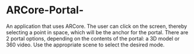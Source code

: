 # ARCore-Portal-

An application that uses ARCore. The user can click on the screen, thereby selecting a point in space, which will be the anchor for the portal. There are 2 portal options, depending on the contents of the portal: a 3D model or 360 video. Use the appropriate scene to select the desired mode.
